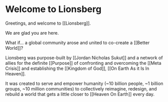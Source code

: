# Welcome to Lionsberg 

Greetings, and welcome to [[Lionsberg]]. 

We are glad you are here. 

What if... a global community arose and united to co-create a [[Better World]]? 

Lionsberg was purpose-built by [[Jordan Nicholas Sukut]] and a network of allies for the definite [[Purpose]] of confronting and overcoming the [[Meta Crisis]] and establishing the [[Kingdom of God]], [[On Earth As it Is In Heaven]]. 

It was created to serve and empower humanity (~10 billion people, ~1 billion groups, ~10 million communities) to collectively reimagine, redesign, and rebuild a world that gets a little closer to [[Heaven On Earth]] every day.
